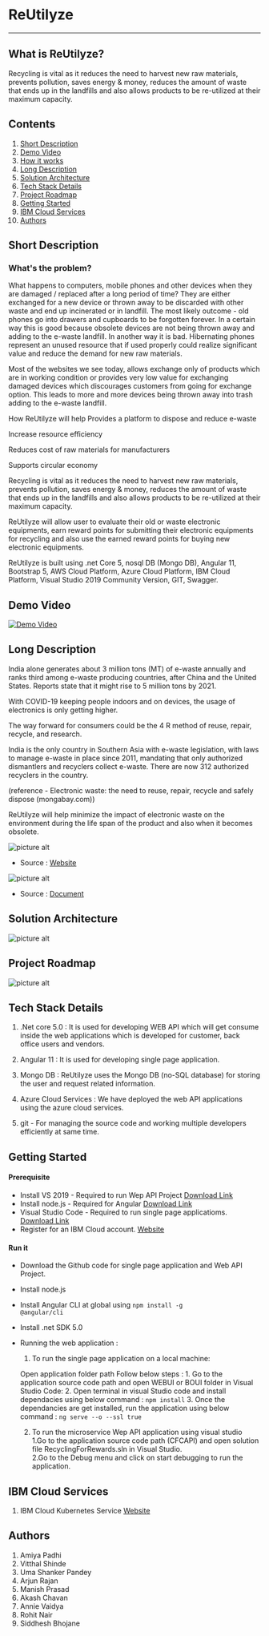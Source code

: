 
# ReUtilyze #

_______________________________________________________________________________________________________________________________________________  

## What is ReUtilyze? ##
Recycling is vital as it reduces the need to harvest new raw materials, prevents pollution, saves energy & money, reduces the amount of waste that ends up in the landfills and also allows products to be re-utilized at their maximum capacity.

## Contents 

01. [Short Description](#Short-Description)
02. [Demo Video](#Demo-Video)
03. [How it works](#How-it-works)
04. [Long Description](#Long-Description)
05. [Solution Architecture](#Solution-Architecture)
06. [Tech Stack Details](#Tech-Stack-Details)
07. [Project Roadmap](#Project-Roadmap)
08. [Getting Started](#Getting-Started)
09. [IBM Cloud Services](#IBM-Cloud-Services)
10. [Authors](#Authors)
 

## Short Description <a name="Short-Description"></a>

### What's the problem?
What happens to computers, mobile phones and other devices when they are damaged / replaced after a long period of time? They are either exchanged for a new device or thrown away to be discarded with other waste and end up incinerated or in landfill. The most likely outcome - old phones go into drawers and cupboards to be forgotten forever. In a certain way this is good because obsolete devices are not being thrown away and adding to the e-waste landfill. In another way it is bad. Hibernating phones represent an unused resource that if used properly could realize significant value and reduce the demand for new raw materials.

Most of the websites we see today, allows exchange only of products which are in working condition or provides very low value for exchanging damaged devices which discourages customers from going for exchange option. This leads to more and more devices being thrown away into trash adding to the e-waste landfill.

How ReUtilyze will help
Provides a platform to dispose and reduce e-waste

Increase resource efficiency

Reduces cost of raw materials for manufacturers

Supports circular economy

Recycling is vital as it reduces the need to harvest new raw materials, prevents pollution, saves energy & money, reduces the amount of waste that ends up in the landfills and also allows products to be re-utilized at their maximum capacity.

ReUtilyze will allow user to evaluate their old or waste electronic equipments, earn reward points for submitting their electronic equipments for recycling and also use the earned reward points for buying new electronic equipments.

ReUtilyze is built using .net Core 5, nosql DB (Mongo DB), Angular 11, Bootstrap 5, AWS Cloud Platform,  Azure Cloud Platform, IBM Cloud Platform, Visual Studio 2019 Community Version, GIT, Swagger.

## Demo Video <a name="Demo-Video"></a>
[![Demo Video](https://apac.ingrammicro.com/ciscoltrimages/ReUtilyze.png)](https://youtu.be/UBLDtS63hu8 "DEMO VIDEO")


## Long Description <a name="Long-Description"></a>
 
 India alone generates about 3 million tons (MT) of e-waste annually and ranks third among e-waste producing countries, after China and the United States. Reports state that it might rise to 5 million tons by 2021.

With COVID-19 keeping people indoors and on devices, the usage of electronics is only getting higher.

The way forward for consumers could be the 4 R method of reuse, repair, recycle, and research.

India is the only country in Southern Asia with e-waste legislation, with laws to manage e-waste in place since 2011, mandating that only authorized dismantlers and recyclers collect e-waste. There are now 312 authorized recyclers in the country.

(reference - Electronic waste: the need to reuse, repair, recycle and safely dispose (mongabay.com))

ReUtilyze will help minimize the impact of electronic waste on the environment during the life span of the product and also when it becomes obsolete.

![picture alt](https://cfcimages.blob.core.windows.net/cfcimages/Recyle.png)
- Source : [Website](https://www.ewaste1.com/how-does-recycling-electronics-help-the-environment/) 

![picture alt](https://cfcimages.blob.core.windows.net/cfcimages/globalewasteflow.png)
- Source : [Document](http://www3.weforum.org/docs/WEF_A_New_Circular_Vision_for_Electronics.pdf)

## Solution Architecture <a name="Solution-Architecture"></a>
![picture alt](https://cfcimages.blob.core.windows.net/cfcimages/Solution_Architecture.png)
## Project Roadmap <a name="Project-Roadmap"></a>
![picture alt](https://cfcimages.blob.core.windows.net/cfcimages/roadmap.png)

## Tech Stack Details <a name="Tech-Stack-Details"></a>

1. .Net core 5.0  : It is used for developing WEB API which will get consume inside the web applications which is developed for customer, back office users and vendors.

2. Angular 11 : It is used for developing single page application.

3. Mongo DB : ReUtilyze uses the Mongo DB  (no-SQL database) for storing the user and request related information.

4. Azure Cloud Services : We have deployed the web API applications using the azure cloud services.

5. git - For managing the source code and working multiple developers efficiently at same time. 

## Getting Started <a name="Getting-Started"></a>

#### Prerequisite
* Install VS 2019    - Required to run Wep API Project [Download Link](https://visualstudio.microsoft.com/downloads/)  
* Install node.js    - Required for Angular [Download Link](https://nodejs.org/en/)
* Visual Studio Code - Required to run single page applicatioms. [Download Link](https://visualstudio.microsoft.com/downloads/)
* Register for an IBM Cloud account. [Website](https://www.ibm.com/account/us-en/)

#### Run it
* Download the Github code for single page application and Web API Project.
* Install node.js
* Install Angular CLI at global using  <code>npm install -g @angular/cli</code>
* Install .net SDK 5.0

 
* Running the web application :
    01. To run the single page application on a local machine:<br />

     Open application folder path 
        Follow below steps :
        1. Go to the application source code path and open WEBUI or BOUI folder in Visual Studio Code:
        2. Open terminal in visual Studio code and install dependacies using below command : 
         <code>npm install</code>
        3. Once the dependancies are get installed, run the application using below command :
        <code>ng serve --o --ssl true</code>
        
   02. To run the microservice Wep API application using visual studio  
       1.Go to the application source code path (CFCAPI) and open solution file RecyclingForRewards.sln in Visual Studio.   
       2.Go to the Debug menu and click on start debugging to run the application.


## IBM Cloud Services <a name="IBM-Cloud-Services"></a>
  1. IBM Cloud Kubernetes Service [Website](https://www.ibm.com/in-en/cloud/kubernetes-service)
 

 

## Authors <a name="Authors"></a>
1. Amiya Padhi
2. Vitthal Shinde
3. Uma Shanker Pandey
4. Arjun Rajan
5. Manish Prasad
6. Akash Chavan
7. Annie Vaidya
8. Rohit Nair
9. Siddhesh Bhojane

 

 
